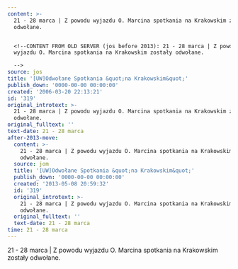 ```yaml
---
content: >-
  21 - 28 marca | Z powodu wyjazdu O. Marcina spotkania na Krakowskim zostały
  odwołane.


  <!--CONTENT FROM OLD SERVER (jos before 2013): 21 - 28 marca | Z powodu
  wyjazdu O. Marcina spotkania na Krakowskim zostały odwołane.

  -->
source: jos
title: '[UW]Odwołane Spotkania &quot;na Krakowskim&quot;'
publish_down: '0000-00-00 00:00:00'
created: '2006-03-20 22:13:21'
id: '319'
original_introtext: >-
  21 - 28 marca | Z powodu wyjazdu O. Marcina spotkania na Krakowskim zostały
  odwołane.
original_fulltext: ''
text-date: 21 - 28 marca
after-2013-move:
  content: >-
    21 - 28 marca | Z powodu wyjazdu O. Marcina spotkania na Krakowskim zostały
    odwołane.
  source: jom
  title: '[UW]Odwołane Spotkania &quot;na Krakowskim&quot;'
  publish_down: '0000-00-00 00:00:00'
  created: '2013-05-08 20:59:32'
  id: '319'
  original_introtext: >-
    21 - 28 marca | Z powodu wyjazdu O. Marcina spotkania na Krakowskim zostały
    odwołane.
  original_fulltext: ''
  text-date: 21 - 28 marca
time: 21 - 28 marca
---
```

21 - 28 marca | Z powodu wyjazdu O. Marcina spotkania na Krakowskim zostały odwołane.

<!--CONTENT FROM OLD SERVER (jos before 2013): 21 - 28 marca | Z powodu wyjazdu O. Marcina spotkania na Krakowskim zostały odwołane.
-->

<!--{{json:{"created_date":"2006-03-20 22:13:21","publish_down":"0000-00-00 00:00:00","id":"319"}}}-->